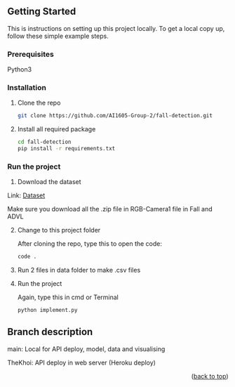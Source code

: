 ## Getting Started

This is instructions on setting up this project locally.
To get a local copy up, follow these simple example steps.

### Prerequisites

Python3

### Installation

1. Clone the repo
   ```sh
   git clone https://github.com/AI1605-Group-2/fall-detection.git
   ```
2. Install all required package
   ```sh
   cd fall-detection
   pip install -r requirements.txt
   ```
### Run the project
1. Download the dataset

Link: [Dataset](http://fenix.univ.rzeszow.pl/~mkepski/ds/uf.html)

Make sure you download all the .zip file in RGB-Camera1 file in Fall and ADVL

2. Change to this project folder

   After cloning the repo, type this to open the code:
   ```sh
   code .
   ```
3. Run 2 files in data folder to make .csv files

4. Run the project

   Again, type this in cmd or Terminal
   ```sh
   python implement.py
   ```
   
## Branch description

main: Local for API deploy, model, data and visualising 

TheKhoi: API deploy in web server (Heroku deploy) 

<p align="right">(<a href="#top">back to top</a>)</p>
